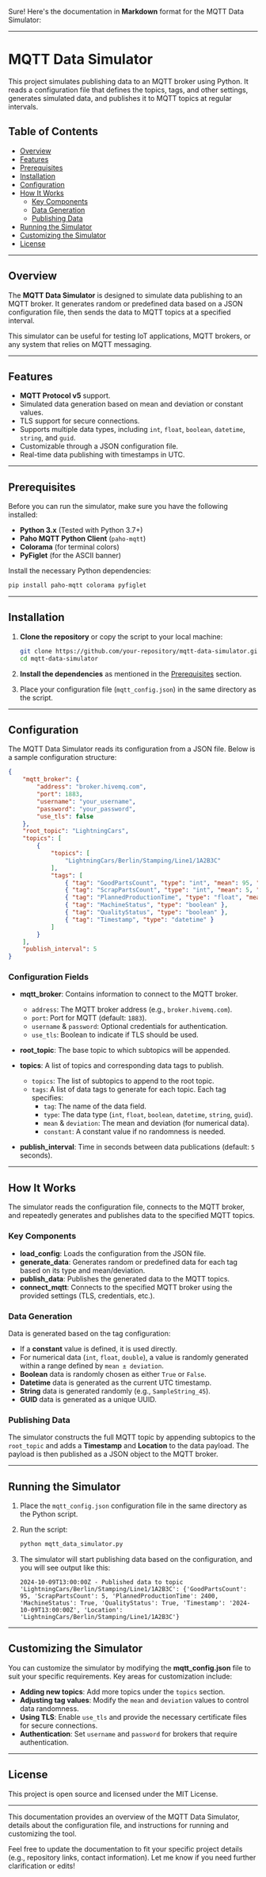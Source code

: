Sure! Here's the documentation in **Markdown** format for the MQTT Data Simulator:

---

# MQTT Data Simulator

This project simulates publishing data to an MQTT broker using Python. It reads a configuration file that defines the topics, tags, and other settings, generates simulated data, and publishes it to MQTT topics at regular intervals.

## Table of Contents
- [Overview](#overview)
- [Features](#features)
- [Prerequisites](#prerequisites)
- [Installation](#installation)
- [Configuration](#configuration)
- [How It Works](#how-it-works)
  - [Key Components](#key-components)
  - [Data Generation](#data-generation)
  - [Publishing Data](#publishing-data)
- [Running the Simulator](#running-the-simulator)
- [Customizing the Simulator](#customizing-the-simulator)
- [License](#license)

---

## Overview

The **MQTT Data Simulator** is designed to simulate data publishing to an MQTT broker. It generates random or predefined data based on a JSON configuration file, then sends the data to MQTT topics at a specified interval.

This simulator can be useful for testing IoT applications, MQTT brokers, or any system that relies on MQTT messaging.

---

## Features

- **MQTT Protocol v5** support.
- Simulated data generation based on mean and deviation or constant values.
- TLS support for secure connections.
- Supports multiple data types, including `int`, `float`, `boolean`, `datetime`, `string`, and `guid`.
- Customizable through a JSON configuration file.
- Real-time data publishing with timestamps in UTC.

---

## Prerequisites

Before you can run the simulator, make sure you have the following installed:

- **Python 3.x** (Tested with Python 3.7+)
- **Paho MQTT Python Client** (`paho-mqtt`)
- **Colorama** (for terminal colors)
- **PyFiglet** (for the ASCII banner)

Install the necessary Python dependencies:

```bash
pip install paho-mqtt colorama pyfiglet
```

---

## Installation

1. **Clone the repository** or copy the script to your local machine:

   ```bash
   git clone https://github.com/your-repository/mqtt-data-simulator.git
   cd mqtt-data-simulator
   ```

2. **Install the dependencies** as mentioned in the [Prerequisites](#prerequisites) section.

3. Place your configuration file (`mqtt_config.json`) in the same directory as the script.

---

## Configuration

The MQTT Data Simulator reads its configuration from a JSON file. Below is a sample configuration structure:

```json
{
    "mqtt_broker": {
        "address": "broker.hivemq.com",
        "port": 1883,
        "username": "your_username",
        "password": "your_password",
        "use_tls": false
    },
    "root_topic": "LightningCars",
    "topics": [
        {
            "topics": [
                "LightningCars/Berlin/Stamping/Line1/1A2B3C"
            ],
            "tags": [
                { "tag": "GoodPartsCount", "type": "int", "mean": 95, "deviation": 5 },
                { "tag": "ScrapPartsCount", "type": "int", "mean": 5, "deviation": 1 },
                { "tag": "PlannedProductionTime", "type": "float", "mean": 2400, "deviation": 0 },
                { "tag": "MachineStatus", "type": "boolean" },
                { "tag": "QualityStatus", "type": "boolean" },
                { "tag": "Timestamp", "type": "datetime" }
            ]
        }
    ],
    "publish_interval": 5
}
```

### Configuration Fields

- **mqtt_broker**: Contains information to connect to the MQTT broker.
  - `address`: The MQTT broker address (e.g., `broker.hivemq.com`).
  - `port`: Port for MQTT (default: `1883`).
  - `username` & `password`: Optional credentials for authentication.
  - `use_tls`: Boolean to indicate if TLS should be used.
  
- **root_topic**: The base topic to which subtopics will be appended.
  
- **topics**: A list of topics and corresponding data tags to publish.
  - `topics`: The list of subtopics to append to the root topic.
  - `tags`: A list of data tags to generate for each topic. Each tag specifies:
    - `tag`: The name of the data field.
    - `type`: The data type (`int`, `float`, `boolean`, `datetime`, `string`, `guid`).
    - `mean` & `deviation`: The mean and deviation (for numerical data).
    - `constant`: A constant value if no randomness is needed.

- **publish_interval**: Time in seconds between data publications (default: `5` seconds).

---

## How It Works

The simulator reads the configuration file, connects to the MQTT broker, and repeatedly generates and publishes data to the specified MQTT topics.

### Key Components

- **load_config**: Loads the configuration from the JSON file.
- **generate_data**: Generates random or predefined data for each tag based on its type and mean/deviation.
- **publish_data**: Publishes the generated data to the MQTT topics.
- **connect_mqtt**: Connects to the specified MQTT broker using the provided settings (TLS, credentials, etc.).

### Data Generation

Data is generated based on the tag configuration:
- If a **constant** value is defined, it is used directly.
- For numerical data (`int`, `float`, `double`), a value is randomly generated within a range defined by `mean ± deviation`.
- **Boolean** data is randomly chosen as either `True` or `False`.
- **Datetime** data is generated as the current UTC timestamp.
- **String** data is generated randomly (e.g., `SampleString_45`).
- **GUID** data is generated as a unique UUID.

### Publishing Data

The simulator constructs the full MQTT topic by appending subtopics to the `root_topic` and adds a **Timestamp** and **Location** to the data payload. The payload is then published as a JSON object to the MQTT broker.

---

## Running the Simulator

1. Place the `mqtt_config.json` configuration file in the same directory as the Python script.
2. Run the script:

   ```bash
   python mqtt_data_simulator.py
   ```

3. The simulator will start publishing data based on the configuration, and you will see output like this:

   ```
   2024-10-09T13:00:00Z - Published data to topic 'LightningCars/Berlin/Stamping/Line1/1A2B3C': {'GoodPartsCount': 95, 'ScrapPartsCount': 5, 'PlannedProductionTime': 2400, 'MachineStatus': True, 'QualityStatus': True, 'Timestamp': '2024-10-09T13:00:00Z', 'Location': 'LightningCars/Berlin/Stamping/Line1/1A2B3C'}
   ```

---

## Customizing the Simulator

You can customize the simulator by modifying the **mqtt_config.json** file to suit your specific requirements. Key areas for customization include:
- **Adding new topics**: Add more topics under the `topics` section.
- **Adjusting tag values**: Modify the `mean` and `deviation` values to control data randomness.
- **Using TLS**: Enable `use_tls` and provide the necessary certificate files for secure connections.
- **Authentication**: Set `username` and `password` for brokers that require authentication.

---

## License

This project is open source and licensed under the MIT License.

---

This documentation provides an overview of the MQTT Data Simulator, details about the configuration file, and instructions for running and customizing the tool.

Feel free to update the documentation to fit your specific project details (e.g., repository links, contact information). Let me know if you need further clarification or edits!